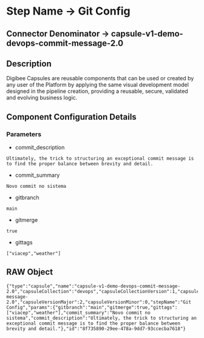 # Step Name -> Git Config
## Connector Denominator -> capsule-v1-demo-devops-commit-message-2.0

## Description

Digibee Capsules are reusable components that can be used or created by any user of the Platform by applying the same visual development model designed in the pipeline creation, providing a reusable, secure, validated and evolving business logic.

## Component Configuration Details
### Parameters

* commit_description
```
Ultimately, the trick to structuring an exceptional commit message is to find the proper balance between brevity and detail.
```

* commit_summary
```
Novo commit no sistema
```

* gitbranch
```
main
```

* gitmerge
```
true
```

* gittags
```
["viacep","weather"]
```


## RAW Object

```
{"type":"capsule","name":"capsule-v1-demo-devops-commit-message-2.0","capsuleCollection":"devops","capsuleCollectionVersion":1,"capsule":"commit-message-2.0","capsuleVersionMajor":2,"capsuleVersionMinor":0,"stepName":"Git Config","params":{"gitbranch":"main","gitmerge":true,"gittags":["viacep","weather"],"commit_summary":"Novo commit no sistema","commit_description":"Ultimately, the trick to structuring an exceptional commit message is to find the proper balance between brevity and detail."},"id":"8f735890-29ee-478a-9dd7-93ccecba7618"}
```